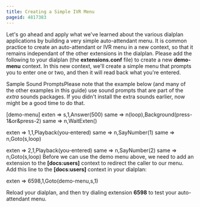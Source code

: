 ```yaml
---
title: Creating a Simple IVR Menu
pageid: 4817383
---
```


Let's go ahead and apply what we've learned about the various dialplan applications by building a very simple auto-attendant menu. It is common practice to create an auto-attendant or IVR menu in a new context, so that it remains independant of the other extensions in the dialplan. Please add the following to your dialplan (the **extensions.conf** file) to create a new **demo-menu** context. In this new context, we'll create a simple menu that prompts you to enter one or two, and then it will read back what you're entered.


Sample Sound PromptsPlease note that the example below (and many of the other examples in this guide) use sound prompts that are part of the *extra* sounds packages. If you didn't install the extra sounds earlier, now might be a good time to do that.


[demo-menu]
exten => s,1,Answer(500)
 same => n(loop),Background(press-1&or&press-2)
 same => n,WaitExten()

exten => 1,1,Playback(you-entered)
 same => n,SayNumber(1)
 same => n,Goto(s,loop)

exten => 2,1,Playback(you-entered)
 same => n,SayNumber(2)
 same => n,Goto(s,loop)
Before we can use the demo menu above, we need to add an extension to the **[docs:users]** context to redirect the caller to our menu. Add this line to the **[docs:users]** context in your dialplan:


exten => 6598,1,Goto(demo-menu,s,1)

Reload your dialplan, and then try dialing extension **6598** to test your auto-attendant menu.

